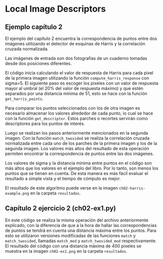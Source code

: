 # Local Image Descriptors

## Ejemplo capítulo 2

El ejemplo del capítulo 2 encuentra la correspondencia de puntos entre dos imágenes utilizando el detector de esquinas de Harris y la correlación cruzada normalizada.

Las imágenes de entrada son dos fotografías de un cuaderno tomadas desde dos posiciones diferentes.

El código inicia calculando el valor de respuesta de Harris para cada pixel de la primera imagen utilizando la función ``compute_harris_response`` con sigma=5. El siguiente paso es escoger los pixeles con un valor de respuesta mayor al umbral (el 20% del valor de respuesta máximo) y que estén separados por una distancia mínima de 51, esto se hace con la función ``get_harris_points``.

Para comparar los puntos seleccionados con los de otra imagen es necesario almacenar los valores alrededor de cada punto, lo cual se hace con la función ``get_descriptor``. Estos parches o recortes servirán como descriptores para los puntos de interés.

Luego se realizan los pasos anteriormente mencionados en la segunda imagen. Con la función ``match_twosided`` se realiza la correlación cruzada normalizada entre cada uno de los parches de la primera imagen y los de la segunda imagen. Los valores más altos del resultado de esta operación permiten encontrar la correspondencia de puntos entre las dos imágenes.

Los valores de sigma y la distancia mínima entre puntos en el código son más altos que los valores en el ejemplo del libro. Por lo tanto, son menos los puntos que se tienen en cuenta. De esta manera es más fácil evaluar el resultado a simple vista y el tiempo de cómputo es mejor.

El resultado de este algoritmo puede verse en la imagen ``ch02-harris-example.png`` en la carpeta ``resultados``.


## Capítulo 2 ejercicio 2 (ch02-ex1.py)

En este código se realiza la misma operación del archivo anteriormente explicado, con la diferencia de que a la hora de hallar las correspondencias de puntos se tendrá en cuenta una distancia máxima entre los puntos. Para esto se utilizaron versiones modificadas de las funciones ``match`` y ``match_twosided``, llamadas ``match_mod`` y ``match_twosided_mod`` respectivamente. El resultado del código con una distancia máxima de 400 pixeles se muestra en la imagen ``ch02-ex1.png`` en la carpeta ``resultados``.


